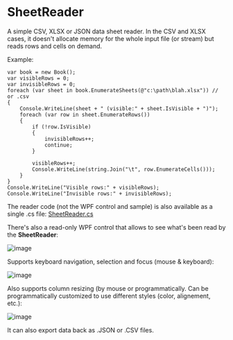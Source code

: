 # SheetReader
A simple CSV, XLSX or JSON data sheet reader. In the CSV and XLSX cases, it doesn't allocate memory for the whole input file (or stream) but reads rows and cells on demand.

Example:

    var book = new Book();
    var visibleRows = 0;
    var invisibleRows = 0;
    foreach (var sheet in book.EnumerateSheets(@"c:\path\blah.xlsx")) // or .csv
    {
        Console.WriteLine(sheet + " (visible:" + sheet.IsVisible + ")");
        foreach (var row in sheet.EnumerateRows())
        {
            if (!row.IsVisible)
            {
                invisibleRows++;
                continue;
            }
            
            visibleRows++;
            Console.WriteLine(string.Join("\t", row.EnumerateCells()));
        }
    }
    Console.WriteLine("Visible rows:" + visibleRows);
    Console.WriteLine("Invisible rows:" + invisibleRows);

The reader code (not the WPF control and sample) is also available as a single .cs file: [SheetReader.cs](Amalgamation/SheetReader.cs)

There's also a read-only WPF control that allows to see what's been read by the **SheetReader**:

![image](https://github.com/smourier/SheetReader/assets/5328574/6c32c034-0703-4879-88b7-7a615bfffee1)

Supports keyboard navigation, selection and focus (mouse & keyboard):

![image](https://github.com/smourier/SheetReader/assets/5328574/0eca72a2-ff5f-46b0-9fda-6f8e404cfdf6)

Also supports column resizing (by mouse or programmatically.
Can be programmatically customized to use different styles (color, alignement, etc.):

![image](https://github.com/smourier/SheetReader/assets/5328574/dd2d5a2b-fb14-41a2-a116-9ab8d67ec4c4)

It can also  export data back as .JSON or .CSV files.
